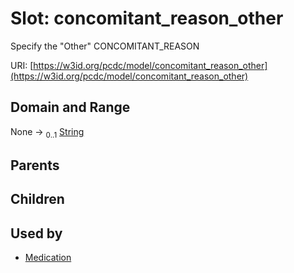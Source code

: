 
# Slot: concomitant_reason_other


Specify the "Other" CONCOMITANT_REASON

URI: [https://w3id.org/pcdc/model/concomitant_reason_other](https://w3id.org/pcdc/model/concomitant_reason_other)


## Domain and Range

None &#8594;  <sub>0..1</sub> [String](types/String.md)

## Parents


## Children


## Used by

 * [Medication](Medication.md)
